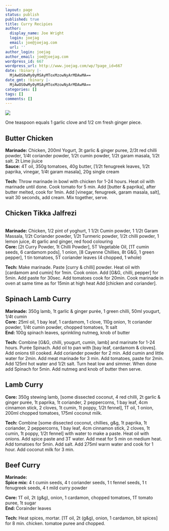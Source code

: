 ```yaml
---
layout: page
status: publish
published: true
title: Curry Recipies
author:
  display_name: Joe Wright
  login: joejag
  email: joe@joejag.com
  url: ''
author_login: joejag
author_email: joe@joejag.com
wordpress_id: 667
wordpress_url: http://www.joejag.com/wp/?page_id=667
date: !binary |-
  MjAwOS0wMy0yMSAyMToxMzowNyArMDAwMA==
date_gmt: !binary |-
  MjAwOS0wMy0yMSAyMToxMzowNyArMDAwMA==
categories: []
tags: []
comments: []
---
```

<p><img class="image_left" src="http://www.joejag.com/i/posts/garlic_ginger.jpg" /></p>
<p>One teaspoon equals 1 garlic clove and 1/2 cm fresh ginger piece.</p>
<h2>Butter Chicken</h2></p>
<p><b>Marinade:</b> Chicken, 200ml Yogurt, 3t garlic & ginger puree, 2/3t red chilli powder, 1/4t coriander powder, 1/2t cumin powder, 1/2t garam masala, 1/2t salt. 2t Lime jiuice<br />
<b>Sauce:</b> 4T oil, 350g tomatoes, 40g butter, [1/2t fenugreek leaves, 1/2t paprika, vinegar, 1/4t garam masala], 20g single cream</p>
<p><b>Tech:</b> Throw marinade in bowl with chicken for 1-24 hours.  Heat oil with marinade until done.  Cook tomato for 5 min.  Add [butter & paprika], after butter melted, cook for 1min.  Add [vinegar, fenugreek, garam masala, salt], wait 30 seconds, add cream.  Mix together, serve.</p>
<h2>Chicken Tikka Jalfrezi</h2><br />
<b>Marinade:</b> Chicken, 1/2 pint of yoghurt, 1 1/2t Cumin powder, 1 1/2t Garam Massala, 1/2t Coriander powder, 1/2t Turmeric powder, 1/2t chilli powder, 1 lemon juice, 4t garlic and ginger, red food colouring<br />
<b>Core:</b> [2t Curry Powder, 1t Chilli Powder], 5T Vegetable Oil, [1T cumin seeds, 6 cardamom pods], 1 onion, [8 Cayenne Chillies, 8t G&G, 1 green pepper], 1 tin tomatoes, 5T coriander leaves (4 chopped, 1 whole)</p>
<p><b>Tech:</b> Make marinade.  Paste [curry & chilli] powder.  Heat oil with [cardamom and cumin] for 1min.  Cook onion.  Add [G&G, chilli, pepper] for 5min. Add paste for 30sec.  Add tomatoes cook for 20min.  Cook marinade in oven at same time as for 15min at high heat  Add [chicken and coriander].</p>
<h2>Spinach Lamb Curry</h2></p>
<p><b>Marinade:</b> 350g lamb, 1t garlic & ginger pur&eacute;e, 1 green chilli, 50ml yougurt, 1/4t cumin<br />
<b>Core:</b> 25ml oil, 1 bay leaf, 1 cardamom, 1 clove, 110g onion, 1t coriander powder, 1/4t cumin powder, chopped tomatoes, 1t salt<br />
<b>End: </b> 100g spinach leaves, sprinkling nutmeg, knob of butter</p>
<p><b>Tech:</b> Combine [G&G, chilli, yougurt, cumin, lamb] and marinate for 1-24 hours.  Pur&eacute;e Spinach.  Add oil to pan with [bay leaf, cardamom & cloves].  Add onions till cooked.  Add coriander powder for 2 min.  Add cumin and little water for 2min.  Add meat marinade for 3 min.  Add tomatoes, paste for 2min.  Add 125ml hot water and 1/2t salt.  Turn heat low and simmer.  When done add Spinach for 5min.  Add nutmeg and knob of butter then serve.</p>
<h2>Lamb Curry</h2></p>
<p><b>Core:</b> 350g stewing lamb, [some dissected coconut, 4 red chilli, 2t garlic & ginger pur&eacute;e, 1t paprika, 1t coriander, 2 peppercorns, 1 bay leaf, 4cm cinnamon stick, 2 cloves, 1t cumin, 1t poppy, 1/2t fennel], 1T oil, 1 onion, 200ml chopped tomatoes, 175ml coconut milk.</p>
<p><b>Tech:</b> Combine [some dissected coconut, chillies, g&g, 1t paprika, 1t coriander, 2 peppercorns, 1 bay leaf, 4cm cinnamon stick, 2 cloves, 1t cumin, 1t poppy, 1/2t fennel] with water to make a paste.  Heat oil with onions.  Add spice paste and 3T water.  Add meat for 5 min on medium heat.  Add tomatoes for 5min.  Add salt.  Add 275ml warm water and cook for 1 hour.  Add coconut milk for 3 min.</p>
<h2>Beef Curry</h2></p>
<p><b>Marinade:</b><br />
<b>Spice mix:</b> 4 t cumin seeds, 4 t coriander seeds, 1 t fennel seeds, 1 t fenugreek seeds, 4 t mild curry powder</p>
<p><b>Core:</b> 1T oil, 2t (g&g), onion, 1 cardamon, chopped tomatoes, 1T tomato puree, 1t sugar<br />
<b>End: </b> Corainder leaves</p>
<p><b>Tech:</b> Heat spices, mortar.  [1T oil, 2t (g&g), onion, 1 cardamon, bit spices] for 8 min. chicken. tomatoe puree and chopped.</p>
